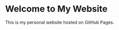 <!DOCTYPE html>
<html>
<head>
    <title>My Personal Website</title>
</head>
<body>
    <h1>Welcome to My Website</h1>
    <p>This is my personal website hosted on GitHub Pages.</p>
</body>
</html>
